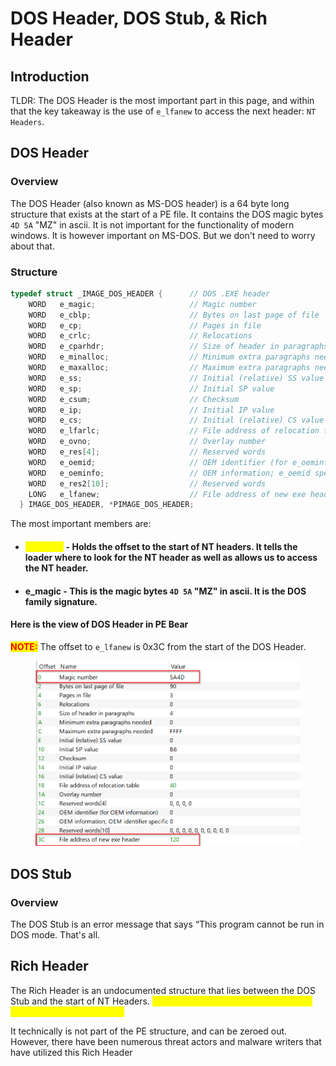 # DOS Header, DOS Stub, & Rich Header

## Introduction

TLDR: The DOS Header is the most important part in this page, and within that the key takeaway is the use of `e_lfanew` to access the next header: `NT Headers`.

## DOS Header

### Overview

The DOS Header (also known as MS-DOS header) is a 64 byte long structure that exists at the start of a PE file. It contains the DOS magic bytes `4D 5A` "MZ" in ascii. It is not important for the functionality of modern windows. It is however important on MS-DOS. But we don't need to worry about that.

### Structure

```c
typedef struct _IMAGE_DOS_HEADER {      // DOS .EXE header
    WORD   e_magic;                     // Magic number
    WORD   e_cblp;                      // Bytes on last page of file
    WORD   e_cp;                        // Pages in file
    WORD   e_crlc;                      // Relocations
    WORD   e_cparhdr;                   // Size of header in paragraphs
    WORD   e_minalloc;                  // Minimum extra paragraphs needed
    WORD   e_maxalloc;                  // Maximum extra paragraphs needed
    WORD   e_ss;                        // Initial (relative) SS value
    WORD   e_sp;                        // Initial SP value
    WORD   e_csum;                      // Checksum
    WORD   e_ip;                        // Initial IP value
    WORD   e_cs;                        // Initial (relative) CS value
    WORD   e_lfarlc;                    // File address of relocation table
    WORD   e_ovno;                      // Overlay number
    WORD   e_res[4];                    // Reserved words
    WORD   e_oemid;                     // OEM identifier (for e_oeminfo)
    WORD   e_oeminfo;                   // OEM information; e_oemid specific
    WORD   e_res2[10];                  // Reserved words
    LONG   e_lfanew;                    // File address of new exe header
  } IMAGE_DOS_HEADER, *PIMAGE_DOS_HEADER;
```

The most important members are:

*   #### <mark style="color:yellow;">e\_lfanew</mark> - Holds the offset to the start of NT headers. It tells the loader where to look for the NT header as well as allows us to access the NT header.


* #### &#x20;e\_magic - This is the magic bytes `4D 5A` "MZ" in ascii. It is the DOS family signature.

#### Here is the view of DOS Header in PE Bear

<mark style="color:red;">**NOTE:**</mark> The offset to `e_lfanew` is 0x3C from the start of the DOS Header.

<figure><img src="../../../.gitbook/assets/image (3) (1) (1) (1) (1) (1).png" alt=""><figcaption></figcaption></figure>

## DOS Stub

### Overview

The DOS Stub is an error message that says “This program cannot be run in DOS mode. That's all.&#x20;

## Rich Header

The Rich Header is an undocumented structure that lies between the DOS Stub and the start of NT Headers. <mark style="color:yellow;">**It is included in executables compiled with Visual Studio Toolset.**</mark>

It technically is not part of the PE structure, and can be zeroed out. However, there have been numerous threat actors and malware writers that have utilized this Rich Header&#x20;
